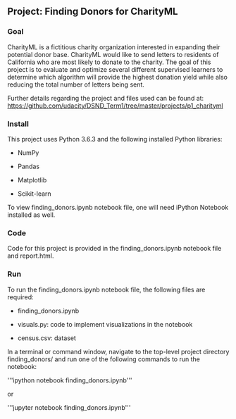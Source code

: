 ## Project: Finding Donors for CharityML

### Goal 
CharityML is a fictitious charity organization interested in expanding their potential donor base. CharityML would like to send letters to residents of California who are most likely to donate to the charity. The goal of this project is to evaluate and optimize several different supervised learners to determine which algorithm will provide the highest donation yield while also reducing the total number of letters being sent. 

Further details regarding the project and files used can be found at: https://github.com/udacity/DSND_Term1/tree/master/projects/p1_charityml

### Install

This project uses Python 3.6.3 and the following installed Python libraries:

- NumPy

- Pandas

- Matplotlib

- Scikit-learn


To view finding_donors.ipynb notebook file, one will need iPython Notebook installed as well.

### Code

Code for this project is provided in the finding_donors.ipynb notebook file and report.html.
      

### Run

To run the finding_donors.ipynb notebook file, the following files are required:

- finding_donors.ipynb

- visuals.py: code to implement visualizations in the notebook

- census.csv: dataset

In a terminal or command window, navigate to the top-level project directory finding_donors/ and run one of the following commands to run the notebook:

'''ipython notebook finding_donors.ipynb'''

or

'''jupyter notebook finding_donors.ipynb'''



